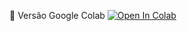 📕 Versão Google Colab [![Open In Colab](https://colab.research.google.com/assets/colab-badge.svg)](https://colab.research.google.com/github/binhojulix/portfolio/blob/master/dados/estatistica_para_selecao_de_atributo/estatistica_para_selecao_de_atributo.ipynb)

